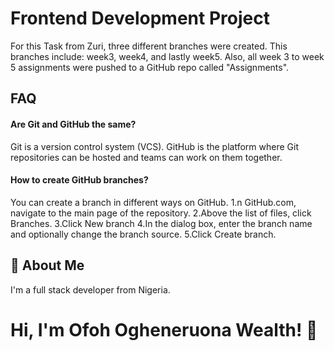 
# Frontend Development Project
For this Task from Zuri, three different branches were created. This branches include: week3, 
week4, and lastly week5. Also, all week 3 to week 5 assignments were pushed to a GitHub repo called "Assignments".
## FAQ
#### Are Git and GitHub the same?

Git is a version control system (VCS). GitHub is the platform where Git repositories can be hosted and teams can work on them together.


#### How to create GitHub branches?

You can create a branch in different ways on GitHub.
1.n GitHub.com, navigate to the main page of the repository.
2.Above the list of files, click  Branches.
3.Click New branch
4.In the dialog box, enter the branch name and optionally change the branch source.
5.Click Create branch.
## 🚀 About Me
I'm a full stack developer from Nigeria.


# Hi, I'm Ofoh Ogheneruona Wealth! 👋

